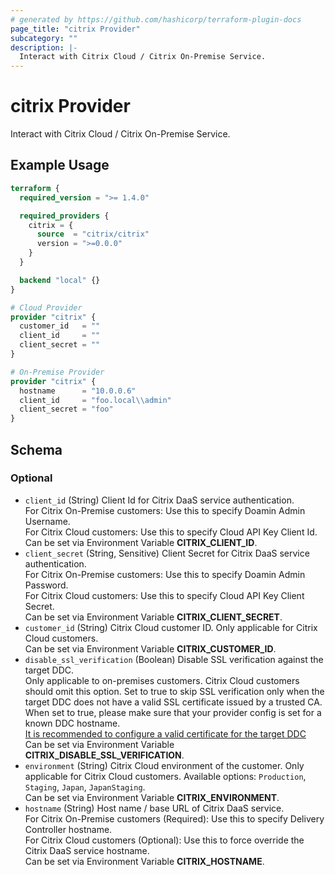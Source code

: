 ```yaml
---
# generated by https://github.com/hashicorp/terraform-plugin-docs
page_title: "citrix Provider"
subcategory: ""
description: |-
  Interact with Citrix Cloud / Citrix On-Premise Service.
---
```


# citrix Provider

Interact with Citrix Cloud / Citrix On-Premise Service.

## Example Usage

```terraform
terraform {
  required_version = ">= 1.4.0"

  required_providers {
    citrix = {
      source  = "citrix/citrix"
      version = ">=0.0.0"
    }
  }

  backend "local" {}
}

# Cloud Provider
provider "citrix" {
  customer_id   = ""
  client_id     = ""
  client_secret = ""
}

# On-Premise Provider
provider "citrix" {
  hostname      = "10.0.0.6"
  client_id     = "foo.local\\admin"
  client_secret = "foo"
}
```

<!-- schema generated by tfplugindocs -->
## Schema

### Optional

- `client_id` (String) Client Id for Citrix DaaS service authentication. <br />For Citrix On-Premise customers: Use this to specify Doamin Admin Username. <br />For Citrix Cloud customers: Use this to specify Cloud API Key Client Id.<br />Can be set via Environment Variable **CITRIX_CLIENT_ID**.
- `client_secret` (String, Sensitive) Client Secret for Citrix DaaS service authentication. <br />For Citrix On-Premise customers: Use this to specify Doamin Admin Password. <br />For Citrix Cloud customers: Use this to specify Cloud API Key Client Secret.<br />Can be set via Environment Variable **CITRIX_CLIENT_SECRET**.
- `customer_id` (String) Citrix Cloud customer ID. Only applicable for Citrix Cloud customers.<br />Can be set via Environment Variable **CITRIX_CUSTOMER_ID**.
- `disable_ssl_verification` (Boolean) Disable SSL verification against the target DDC. <br />Only applicable to on-premises customers. Citrix Cloud customers should omit this option. Set to true to skip SSL verification only when the target DDC does not have a valid SSL certificate issued by a trusted CA. <br />When set to true, please make sure that your provider config is set for a known DDC hostname. <br />[It is recommended to configure a valid certificate for the target DDC](https://docs.citrix.com/en-us/citrix-virtual-apps-desktops/install-configure/install-core/secure-web-studio-deployment) <br />Can be set via Environment Variable **CITRIX_DISABLE_SSL_VERIFICATION**.
- `environment` (String) Citrix Cloud environment of the customer. Only applicable for Citrix Cloud customers. Available options: `Production`, `Staging`, `Japan`, `JapanStaging`. <br />Can be set via Environment Variable **CITRIX_ENVIRONMENT**.
- `hostname` (String) Host name / base URL of Citrix DaaS service. <br />For Citrix On-Premise customers (Required): Use this to specify Delivery Controller hostname. <br />For Citrix Cloud customers (Optional): Use this to force override the Citrix DaaS service hostname.<br />Can be set via Environment Variable **CITRIX_HOSTNAME**.
